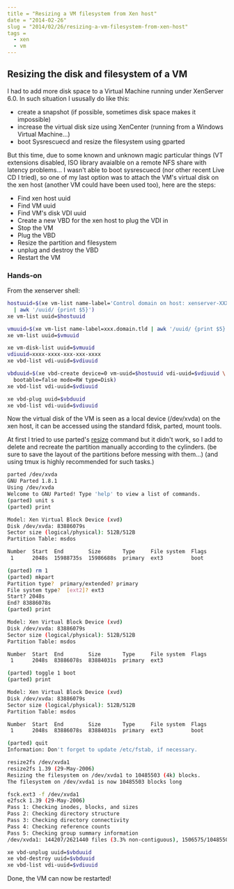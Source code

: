```yaml
---
title = "Resizing a VM filesystem from Xen host"
date = "2014-02-26"
slug = "2014/02/26/resizing-a-vm-filesystem-from-xen-host"
tags =
  - xen
  - vm
---
```


## Resizing the disk and filesystem of a VM

I had to add more disk space to a Virtual Machine running under
XenServer 6.0. In such situation I ususally do like this:

- create a snapshot (if possible, sometimes disk space makes it
  impossible)
- increase the virtual disk size using XenCenter (running from a Windows
  Virtual Machine...)
- boot Sysrescuecd and resize the filesystem using gparted

But this time, due to some known and unknown magic particular things (VT
extensions disabled, ISO library avaialble on a remote NFS share with latency
problems... I wasn't able to boot sysrescuecd (nor other recent Live CD I
tried), so one of my last option was to attach the VM's virtual disk on the
xen host (another VM could have been used too), here are the steps:

- Find xen host uuid
- Find VM uuid
- Find VM's disk VDI uuid
- Create a new VBD for the xen host to plug the VDI in
- Stop the VM
- Plug the VBD
- Resize the partition and filesystem
- unplug and destroy the VBD
- Restart the VM

### Hands-on

From the xenserver shell:

``` sh Finding the Xen host uuid
hostuuid=$(xe vm-list name-label='Control domain on host: xenserver-XXX' \
  | awk '/uuid/ {print $5}')
xe vm-list uuid=$hostuuid
```

``` sh Finding VM uuid
vmuuid=$(xe vm-list name-label=xxx.domain.tld | awk '/uuid/ {print $5}')
xe vm-list uuid=$vmuuid
```

``` sh Finding VDI uuid (check labels, userdevice number)
xe vm-disk-list uuid=$vmuuid
vdiuuid=xxxx-xxxx-xxx-xxx-xxxx
xe vbd-list vdi-uuid=$vdiuuid
```

``` sh Creating a VBD for the Xen host to plug the VDI in
vbduuid=$(xe vbd-create device=0 vm-uuid=$hostuuid vdi-uuid=$vdiuuid \
  bootable=false mode=RW type=Disk)
xe vbd-list vdi-uuid=$vdiuuid
```

``` sh Plugging the VBD into the Xen host
xe vbd-plug uuid=$vbduuid
xe vbd-list vdi-uuid=$vdiuuid
```

Now the virtual disk of the VM is seen as a local device (/dev/xvda) on
the xen host, it can be accessed using the standard fdisk, parted, mount
tools.

At first I tried to use parted's
[resize](https://www.gnu.org/software/parted/manual/html_chapter/parted_toc.html#TOC25)
command but it didn't work, so I add to delete and recreate the
partition manually according to the cylinders.
(be sure to save the layout of the partitions before messing with
them...)
(and using tmux is highly recommended for such tasks.)

``` sh Resizing the partition using parted
parted /dev/xvda                                                                                                                                [86/818]
GNU Parted 1.8.1
Using /dev/xvda
Welcome to GNU Parted! Type 'help' to view a list of commands.
(parted) unit s                                                           
(parted) print                                                            

Model: Xen Virtual Block Device (xvd)
Disk /dev/xvda: 83886079s
Sector size (logical/physical): 512B/512B
Partition Table: msdos

Number  Start  End        Size       Type     File system  Flags
 1      2048s  15988735s  15986688s  primary  ext3         boot 

(parted) rm 1                                                             
(parted) mkpart
Partition type?  primary/extended? primary
File system type?  [ext2]? ext3                                           
Start? 2048s
End? 83886078s
(parted) print                                                            

Model: Xen Virtual Block Device (xvd)
Disk /dev/xvda: 83886079s
Sector size (logical/physical): 512B/512B
Partition Table: msdos

Number  Start  End        Size       Type     File system  Flags
 1      2048s  83886078s  83884031s  primary  ext3              

(parted) toggle 1 boot
(parted) print

Model: Xen Virtual Block Device (xvd)
Disk /dev/xvda: 83886079s
Sector size (logical/physical): 512B/512B
Partition Table: msdos

Number  Start  End        Size       Type     File system  Flags
 1      2048s  83886078s  83884031s  primary  ext3         boot 

(parted) quit                                                             
Information: Don't forget to update /etc/fstab, if necessary.
```

``` sh Resizing the filesystem using resize2fs
resize2fs /dev/xvda1    
resize2fs 1.39 (29-May-2006)
Resizing the filesystem on /dev/xvda1 to 10485503 (4k) blocks.
The filesystem on /dev/xvda1 is now 10485503 blocks long

fsck.ext3 -f /dev/xvda1
e2fsck 1.39 (29-May-2006)
Pass 1: Checking inodes, blocks, and sizes
Pass 2: Checking directory structure
Pass 3: Checking directory connectivity
Pass 4: Checking reference counts
Pass 5: Checking group summary information
/dev/xvda1: 144207/2621440 files (3.3% non-contiguous), 1506575/10485503 blocks
```

``` sh Unplugging the VBD
xe vbd-unplug uuid=$vbduuid
xe vbd-destroy uuid=$vbduuid
xe vbd-list vdi-uuid=$vdiuuid
```

Done, the VM can now be restarted!
